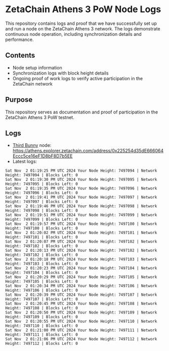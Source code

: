 # ZetaChain Athens 3 PoW Node Logs
This repository contains logs and proof that we have successfully set up and run a node on the ZetaChain Athens 3 network. The logs demonstrate continuous node operation, including synchronization details and performance.

## Contents
- Node setup information
- Synchronization logs with block height details
- Ongoing proof of work logs to verify active participation in the ZetaChain network

## Purpose
This repository serves as documentation and proof of participation in the ZetaChain Athens 3 PoW testnet.

## Logs

- [Third Bunny](https://thirdbunny.xyz/) node: https://athens.explorer.zetachain.com/address/0x225254d35dE666064Eccc5ce16eF1D8bF8D7b5EE
- Latest logs:
```
Sat Nov  2 01:19:25 PM UTC 2024 Your Node Height: 7497094 | Network Height: 7497094 | Blocks Left: 0
Sat Nov  2 01:19:30 PM UTC 2024 Your Node Height: 7497095 | Network Height: 7497095 | Blocks Left: 0
Sat Nov  2 01:19:35 PM UTC 2024 Your Node Height: 7497096 | Network Height: 7497096 | Blocks Left: 0
Sat Nov  2 01:19:41 PM UTC 2024 Your Node Height: 7497097 | Network Height: 7497097 | Blocks Left: 0
Sat Nov  2 01:19:46 PM UTC 2024 Your Node Height: 7497098 | Network Height: 7497098 | Blocks Left: 0
Sat Nov  2 01:19:51 PM UTC 2024 Your Node Height: 7497099 | Network Height: 7497099 | Blocks Left: 0
Sat Nov  2 01:19:57 PM UTC 2024 Your Node Height: 7497100 | Network Height: 7497100 | Blocks Left: 0
Sat Nov  2 01:20:02 PM UTC 2024 Your Node Height: 7497101 | Network Height: 7497101 | Blocks Left: 0
Sat Nov  2 01:20:07 PM UTC 2024 Your Node Height: 7497102 | Network Height: 7497102 | Blocks Left: 0
Sat Nov  2 01:20:13 PM UTC 2024 Your Node Height: 7497102 | Network Height: 7497102 | Blocks Left: 0
Sat Nov  2 01:20:18 PM UTC 2024 Your Node Height: 7497103 | Network Height: 7497103 | Blocks Left: 0
Sat Nov  2 01:20:23 PM UTC 2024 Your Node Height: 7497104 | Network Height: 7497104 | Blocks Left: 0
Sat Nov  2 01:20:29 PM UTC 2024 Your Node Height: 7497105 | Network Height: 7497105 | Blocks Left: 0
Sat Nov  2 01:20:34 PM UTC 2024 Your Node Height: 7497106 | Network Height: 7497106 | Blocks Left: 0
Sat Nov  2 01:20:39 PM UTC 2024 Your Node Height: 7497107 | Network Height: 7497107 | Blocks Left: 0
Sat Nov  2 01:20:45 PM UTC 2024 Your Node Height: 7497108 | Network Height: 7497108 | Blocks Left: 0
Sat Nov  2 01:20:50 PM UTC 2024 Your Node Height: 7497109 | Network Height: 7497109 | Blocks Left: 0
Sat Nov  2 01:20:55 PM UTC 2024 Your Node Height: 7497110 | Network Height: 7497110 | Blocks Left: 0
Sat Nov  2 01:21:00 PM UTC 2024 Your Node Height: 7497111 | Network Height: 7497111 | Blocks Left: 0
Sat Nov  2 01:21:06 PM UTC 2024 Your Node Height: 7497112 | Network Height: 7497112 | Blocks Left: 0
```
